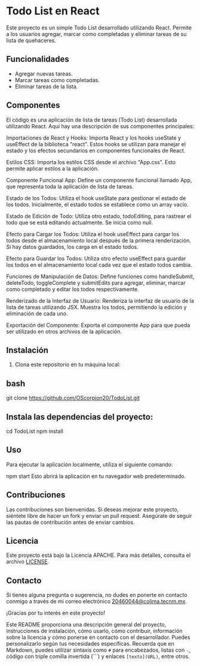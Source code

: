# Todo List en React

Este proyecto es un simple Todo List desarrollado utilizando React. Permite a los usuarios agregar, marcar como completadas y eliminar tareas de su lista de quehaceres.

## Funcionalidades

- Agregar nuevas tareas.
- Marcar tareas como completadas.
- Eliminar tareas de la lista.

## Componentes

El código es una aplicación de lista de tareas (Todo List) desarrollada utilizando React. Aquí hay una descripción de sus componentes principales:

Importaciones de React y Hooks:
Importa React y los hooks useState y useEffect de la biblioteca "react". Estos hooks se utilizan para manejar el estado y los efectos secundarios en componentes funcionales de React.

Estilos CSS:
Importa los estilos CSS desde el archivo "App.css". Esto permite aplicar estilos a la aplicación.

Componente Funcional App:
Define un componente funcional llamado App, que representa toda la aplicación de lista de tareas.

Estado de los Todos:
Utiliza el hook useState para gestionar el estado de los todos. Inicialmente, el estado todos se establece como un array vacío.

Estado de Edición de Todo:
Utiliza otro estado, todoEditing, para rastrear el todo que se está editando actualmente. Se inicia como null.

Efecto para Cargar los Todos:
Utiliza el hook useEffect para cargar los todos desde el almacenamiento local después de la primera renderización. Si hay datos guardados, los carga en el estado todos.

Efecto para Guardar los Todos:
Utiliza otro efecto useEffect para guardar los todos en el almacenamiento local cada vez que el estado todos cambia.

Funciones de Manipulación de Datos:
Define funciones como handleSubmit, deleteTodo, toggleComplete y submitEdits para agregar, eliminar, marcar como completado y editar los todos respectivamente.

Renderizado de la Interfaz de Usuario:
Renderiza la interfaz de usuario de la lista de tareas utilizando JSX. Muestra los todos, permitiendo la edición y eliminación de cada uno.

Exportación del Componente:
Exporta el componente App para que pueda ser utilizado en otros archivos de la aplicación.

## Instalación

1. Clona este repositorio en tu máquina local:

## bash
git clone https://github.com/OScorpion20/TodoList.git

## Instala las dependencias del proyecto:

cd TodoList
npm install

## Uso
Para ejecutar la aplicación localmente, utiliza el siguiente comando:

npm start
Esto abrirá la aplicación en tu navegador web predeterminado.

## Contribuciones
Las contribuciones son bienvenidas. Si deseas mejorar este proyecto, siéntete libre de hacer un fork y enviar un pull request. Asegúrate de seguir las pautas de contribución antes de enviar cambios.

## Licencia

Este proyecto está bajo la Licencia APACHE. Para más detalles, consulta el archivo [LICENSE](LICENSE).

## Contacto
Si tienes alguna pregunta o sugerencia, no dudes en ponerte en contacto conmigo a través de mi correo electrónico 20460044@colima.tecnm.mx.

¡Gracias por tu interés en este proyecto!


Este README proporciona una descripción general del proyecto, instrucciones de instalación, cómo usarlo, cómo contribuir, información sobre la licencia y cómo ponerse en contacto con el desarrollador. Puedes personalizarlo según tus necesidades específicas. Recuerda que en Markdown, puedes utilizar sintaxis como `#` para encabezados, listas con `-`, código con triple comilla invertida (\`\`\`) y enlaces `[texto](URL)`, entre otros.

